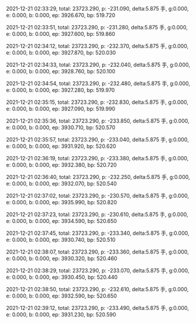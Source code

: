 2021-12-21 02:33:29, total: 23723.290, p: -231.090, delta:5.875 手, g:0.000, e: 0.000, b: 0.000, ep: 3926.670, bp: 519.720

2021-12-21 02:33:51, total: 23723.290, p: -231.280, delta:5.875 手, g:0.000, e: 0.000, b: 0.000, ep: 3927.600, bp: 519.860

2021-12-21 02:34:12, total: 23723.290, p: -232.370, delta:5.875 手, g:0.000, e: 0.000, b: 0.000, ep: 3927.870, bp: 520.030

2021-12-21 02:34:33, total: 23723.290, p: -232.040, delta:5.875 手, g:0.000, e: 0.000, b: 0.000, ep: 3928.760, bp: 520.100

2021-12-21 02:34:54, total: 23723.290, p: -232.480, delta:5.875 手, g:0.000, e: 0.000, b: 0.000, ep: 3927.280, bp: 519.970

2021-12-21 02:35:15, total: 23723.290, p: -232.830, delta:5.875 手, g:0.000, e: 0.000, b: 0.000, ep: 3927.090, bp: 519.990

2021-12-21 02:35:36, total: 23723.290, p: -233.850, delta:5.875 手, g:0.000, e: 0.000, b: 0.000, ep: 3930.710, bp: 520.570

2021-12-21 02:35:57, total: 23723.290, p: -233.040, delta:5.875 手, g:0.000, e: 0.000, b: 0.000, ep: 3931.920, bp: 520.620

2021-12-21 02:36:19, total: 23723.290, p: -233.380, delta:5.875 手, g:0.000, e: 0.000, b: 0.000, ep: 3932.380, bp: 520.720

2021-12-21 02:36:40, total: 23723.290, p: -232.250, delta:5.875 手, g:0.000, e: 0.000, b: 0.000, ep: 3932.070, bp: 520.540

2021-12-21 02:37:02, total: 23723.290, p: -230.570, delta:5.875 手, g:0.000, e: 0.000, b: 0.000, ep: 3935.990, bp: 520.820

2021-12-21 02:37:23, total: 23723.290, p: -230.610, delta:5.875 手, g:0.000, e: 0.000, b: 0.000, ep: 3934.590, bp: 520.650

2021-12-21 02:37:45, total: 23723.290, p: -233.340, delta:5.875 手, g:0.000, e: 0.000, b: 0.000, ep: 3930.740, bp: 520.510

2021-12-21 02:38:07, total: 23723.290, p: -233.360, delta:5.875 手, g:0.000, e: 0.000, b: 0.000, ep: 3930.320, bp: 520.460

2021-12-21 02:38:29, total: 23723.290, p: -233.070, delta:5.875 手, g:0.000, e: 0.000, b: 0.000, ep: 3930.450, bp: 520.440

2021-12-21 02:38:50, total: 23723.290, p: -232.610, delta:5.875 手, g:0.000, e: 0.000, b: 0.000, ep: 3932.590, bp: 520.650

2021-12-21 02:39:12, total: 23723.290, p: -233.490, delta:5.875 手, g:0.000, e: 0.000, b: 0.000, ep: 3931.230, bp: 520.590